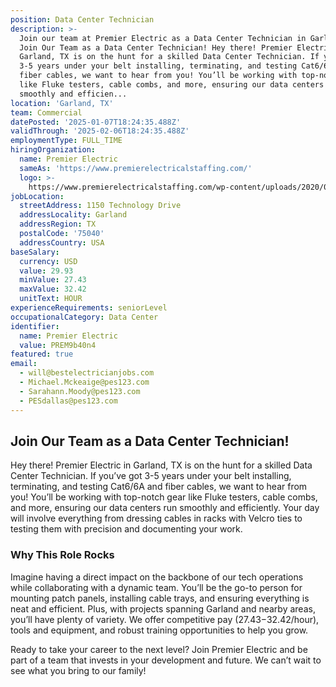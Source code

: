```yaml
---
position: Data Center Technician
description: >-
  Join our team at Premier Electric as a Data Center Technician in Garland, TX.
  Join Our Team as a Data Center Technician! Hey there! Premier Electric in
  Garland, TX is on the hunt for a skilled Data Center Technician. If you’ve got
  3-5 years under your belt installing, terminating, and testing Cat6/6A and
  fiber cables, we want to hear from you! You’ll be working with top-notch gear
  like Fluke testers, cable combs, and more, ensuring our data centers run
  smoothly and efficien...
location: 'Garland, TX'
team: Commercial
datePosted: '2025-01-07T18:24:35.488Z'
validThrough: '2025-02-06T18:24:35.488Z'
employmentType: FULL_TIME
hiringOrganization:
  name: Premier Electric
  sameAs: 'https://www.premierelectricalstaffing.com/'
  logo: >-
    https://www.premierelectricalstaffing.com/wp-content/uploads/2020/05/Premier-Electrical-Staffing-logo.png
jobLocation:
  streetAddress: 1150 Technology Drive
  addressLocality: Garland
  addressRegion: TX
  postalCode: '75040'
  addressCountry: USA
baseSalary:
  currency: USD
  value: 29.93
  minValue: 27.43
  maxValue: 32.42
  unitText: HOUR
experienceRequirements: seniorLevel
occupationalCategory: Data Center
identifier:
  name: Premier Electric
  value: PREM9b40n4
featured: true
email:
  - will@bestelectricianjobs.com
  - Michael.Mckeaige@pes123.com
  - Sarahann.Moody@pes123.com
  - PESdallas@pes123.com
---
```




## Join Our Team as a Data Center Technician!

Hey there! Premier Electric in Garland, TX is on the hunt for a skilled Data Center Technician. If you’ve got 3-5 years under your belt installing, terminating, and testing Cat6/6A and fiber cables, we want to hear from you! You’ll be working with top-notch gear like Fluke testers, cable combs, and more, ensuring our data centers run smoothly and efficiently. Your day will involve everything from dressing cables in racks with Velcro ties to testing them with precision and documenting your work.

### Why This Role Rocks

Imagine having a direct impact on the backbone of our tech operations while collaborating with a dynamic team. You’ll be the go-to person for mounting patch panels, installing cable trays, and ensuring everything is neat and efficient. Plus, with projects spanning Garland and nearby areas, you’ll have plenty of variety. We offer competitive pay ($27.43-$32.42/hour), tools and equipment, and robust training opportunities to help you grow.

Ready to take your career to the next level? Join Premier Electric and be part of a team that invests in your development and future. We can’t wait to see what you bring to our family!